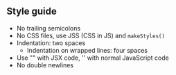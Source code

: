 ## Style guide

* No trailing semicolons
* No CSS files, use JSS (CSS in JS) and `makeStyles()`
* Indentation: two spaces
  * Indentation on wrapped lines: four spaces
* Use "" with JSX code, '' with normal JavaScript code
* No double newlines
